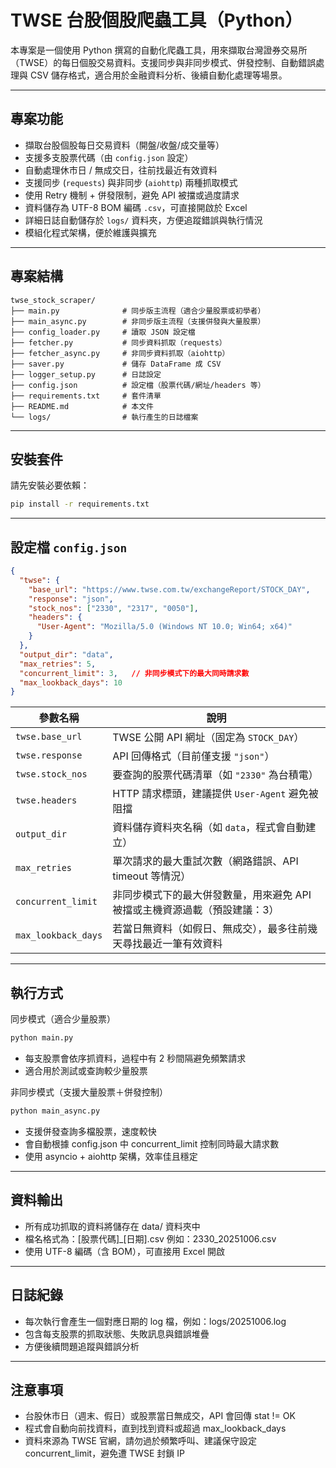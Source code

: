 # TWSE 台股個股爬蟲工具（Python）

本專案是一個使用 Python 撰寫的自動化爬蟲工具，用來擷取台灣證券交易所（TWSE）的每日個股交易資料。支援同步與非同步模式、併發控制、自動錯誤處理與 CSV 儲存格式，適合用於金融資料分析、後續自動化處理等場景。

---

## 專案功能

- 擷取台股個股每日交易資料（開盤/收盤/成交量等）
- 支援多支股票代碼（由 `config.json` 設定）
- 自動處理休市日 / 無成交日，往前找最近有效資料
- 支援同步 (`requests`) 與非同步 (`aiohttp`) 兩種抓取模式
- 使用 Retry 機制 + 併發限制，避免 API 被擋或過度請求
- 資料儲存為 UTF-8 BOM 編碼 `.csv`，可直接開啟於 Excel
- 詳細日誌自動儲存於 `logs/` 資料夾，方便追蹤錯誤與執行情況
- 模組化程式架構，便於維護與擴充

---

## 專案結構

```text
twse_stock_scraper/
├── main.py              # 同步版主流程（適合少量股票或初學者）
├── main_async.py        # 非同步版主流程（支援併發與大量股票）
├── config_loader.py     # 讀取 JSON 設定檔
├── fetcher.py           # 同步資料抓取（requests）
├── fetcher_async.py     # 非同步資料抓取（aiohttp）
├── saver.py             # 儲存 DataFrame 成 CSV
├── logger_setup.py      # 日誌設定
├── config.json          # 設定檔（股票代碼/網址/headers 等）
├── requirements.txt     # 套件清單
├── README.md            # 本文件
└── logs/                # 執行產生的日誌檔案
```

---

## 安裝套件

請先安裝必要依賴：

```bash
pip install -r requirements.txt
```

---

## 設定檔 `config.json`

```json
{
  "twse": {
    "base_url": "https://www.twse.com.tw/exchangeReport/STOCK_DAY",
    "response": "json",
    "stock_nos": ["2330", "2317", "0050"],
    "headers": {
      "User-Agent": "Mozilla/5.0 (Windows NT 10.0; Win64; x64)"
    }
  },
  "output_dir": "data",
  "max_retries": 5,
  "concurrent_limit": 3,   // 非同步模式下的最大同時請求數
  "max_lookback_days": 10
}
```

| 參數名稱                | 說明                                         |
| ------------------- | ------------------------------------------ |
| `twse.base_url`     | TWSE 公開 API 網址（固定為 `STOCK_DAY`）            |
| `twse.response`     | API 回傳格式（目前僅支援 `"json"`）                   |
| `twse.stock_nos`    | 要查詢的股票代碼清單（如 `"2330"` 為台積電）                |
| `twse.headers`      | HTTP 請求標頭，建議提供 `User-Agent` 避免被阻擋          |
| `output_dir`        | 資料儲存資料夾名稱（如 `data`，程式會自動建立）                |
| `max_retries`       | 單次請求的最大重試次數（網路錯誤、API timeout 等情況）          |
| `concurrent_limit`  | 非同步模式下的最大併發數量，用來避免 API 被擋或主機資源過載（預設建議：3） |
| `max_lookback_days` | 若當日無資料（如假日、無成交），最多往前幾天尋找最近一筆有效資料           |

---

## 執行方式

同步模式（適合少量股票）
```bash
python main.py
```
- 每支股票會依序抓資料，過程中有 2 秒間隔避免頻繁請求
- 適合用於測試或查詢較少量股票

非同步模式（支援大量股票＋併發控制）
```bash
python main_async.py
```
- 支援併發查詢多檔股票，速度較快
- 會自動根據 config.json 中 concurrent_limit 控制同時最大請求數
- 使用 asyncio + aiohttp 架構，效率佳且穩定

---

## 資料輸出

- 所有成功抓取的資料將儲存在 data/ 資料夾中
- 檔名格式為：[股票代碼]_[日期].csv 例如：2330_20251006.csv
- 使用 UTF-8 編碼（含 BOM），可直接用 Excel 開啟

---

## 日誌紀錄

- 每次執行會產生一個對應日期的 log 檔，例如：logs/20251006.log
- 包含每支股票的抓取狀態、失敗訊息與錯誤堆疊
- 方便後續問題追蹤與錯誤分析

---

## 注意事項

- 台股休市日（週末、假日）或股票當日無成交，API 會回傳 stat != OK
- 程式會自動向前找資料，直到找到資料或超過 max_lookback_days
- 資料來源為 TWSE 官網，請勿過於頻繁呼叫、建議保守設定 concurrent_limit，避免遭 TWSE 封鎖 IP